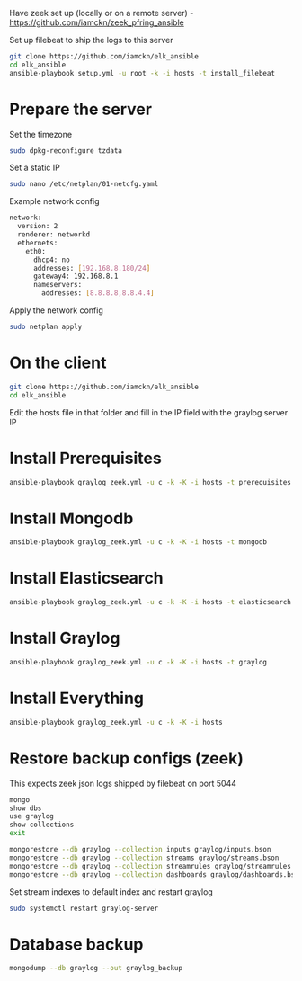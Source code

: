 Have zeek set up (locally or on a remote server) - https://github.com/iamckn/zeek_pfring_ansible

Set up filebeat to ship the logs to this server

```bash
git clone https://github.com/iamckn/elk_ansible
cd elk_ansible
ansible-playbook setup.yml -u root -k -i hosts -t install_filebeat
```

# Prepare the server

Set the timezone

```bash
sudo dpkg-reconfigure tzdata
```

Set a static IP

```bash
sudo nano /etc/netplan/01-netcfg.yaml 
```

Example network config

```bash
network:
  version: 2
  renderer: networkd
  ethernets:
    eth0:
      dhcp4: no
      addresses: [192.168.8.180/24]
      gateway4: 192.168.8.1
      nameservers:
        addresses: [8.8.8.8,8.8.4.4]
```

Apply the network config

```bash
sudo netplan apply
```

# On the client

```bash
git clone https://github.com/iamckn/elk_ansible
cd elk_ansible
```

Edit the hosts file in that folder and fill in the IP field with the graylog server IP

# Install Prerequisites

```bash
ansible-playbook graylog_zeek.yml -u c -k -K -i hosts -t prerequisites
```

# Install Mongodb

```bash
ansible-playbook graylog_zeek.yml -u c -k -K -i hosts -t mongodb
```

# Install Elasticsearch

```bash
ansible-playbook graylog_zeek.yml -u c -k -K -i hosts -t elasticsearch
```


# Install Graylog

```bash
ansible-playbook graylog_zeek.yml -u c -k -K -i hosts -t graylog
```

# Install Everything

```bash
ansible-playbook graylog_zeek.yml -u c -k -K -i hosts
```

# Restore backup configs (zeek)

This expects zeek json logs shipped by filebeat on port 5044

```bash
mongo
show dbs
use graylog
show collections
exit

mongorestore --db graylog --collection inputs graylog/inputs.bson
mongorestore --db graylog --collection streams graylog/streams.bson
mongorestore --db graylog --collection streamrules graylog/streamrules.bson
mongorestore --db graylog --collection dashboards graylog/dashboards.bson
```

Set stream indexes to default index and restart graylog

```bash
sudo systemctl restart graylog-server
```

# Database backup

```bash
mongodump --db graylog --out graylog_backup
```
